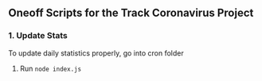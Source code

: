 ## Oneoff Scripts for the Track Coronavirus Project

### 1. Update Stats

To update daily statistics properly, go into cron folder
1. Run `node index.js`
